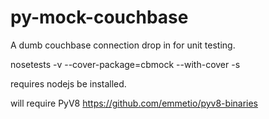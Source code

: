 py-mock-couchbase
=====================

A dumb couchbase connection drop in for unit testing.



nosetests -v --cover-package=cbmock --with-cover -s


requires nodejs be installed.


will require PyV8
https://github.com/emmetio/pyv8-binaries
